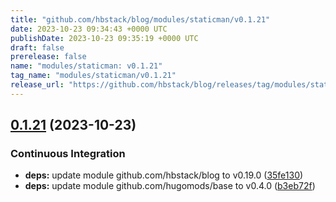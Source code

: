 ```yaml
---
title: "github.com/hbstack/blog/modules/staticman/v0.1.21"
date: 2023-10-23 09:34:43 +0000 UTC
publishDate: 2023-10-23 09:35:19 +0000 UTC
draft: false
prerelease: false
name: "modules/staticman: v0.1.21"
tag_name: "modules/staticman/v0.1.21"
release_url: "https://github.com/hbstack/blog/releases/tag/modules/staticman/v0.1.21"
---
```


## [0.1.21](https://github.com/hbstack/blog/compare/modules/staticman/v0.1.20...modules/staticman/v0.1.21) (2023-10-23)


### Continuous Integration

* **deps:** update module github.com/hbstack/blog to v0.19.0 ([35fe130](https://github.com/hbstack/blog/commit/35fe130d9ba5e3eadc5f23db3da02bde5351749f))
* **deps:** update module github.com/hugomods/base to v0.4.0 ([b3eb72f](https://github.com/hbstack/blog/commit/b3eb72f554d83435d017d1e14a910b8bcd1bf58a))
